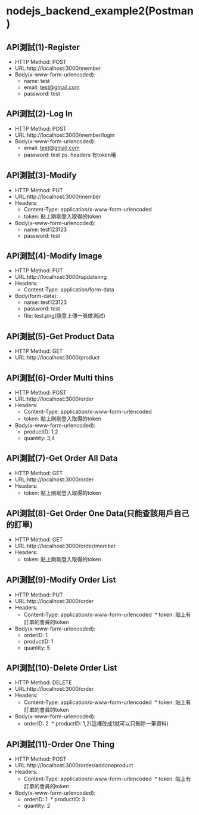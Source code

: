 # nodejs_backend_example2(Postman)


## API測試(1)-Register

* HTTP Method: POST
* URL:http://localhost:3000/member
* Body(x-www-form-urlencoded):
  * name: test
  * email: test@gmail.com
  * password: test

## API測試(2)-Log In

* HTTP Method: POST
* URL:http://localhost:3000/member/login
* Body(x-www-form-urlencoded):
  * email: test@gmail.com
  * password: test
ps. headers 有token哦

## API測試(3)-Modify 

* HTTP Method: PUT
* URL:http://localhost:3000/member
* Headers:
  * Content-Type: application/x-www-form-urlencoded
  * token: 貼上剛剛登入取得的token
* Body(x-www-form-urlencoded):
  * name: test123123
  * password: test

## API測試(4)-Modify Image

* HTTP Method: PUT
* URL:http://localhost:3000/updateimg
* Headers:
  * Content-Type: application/form-data
* Body(form-data):
  * name: test123123
  * password: test
  * file: test.png(隨意上傳一張做測試)

## API測試(5)-Get Product Data

* HTTP Method: GET
* URL:http://localhost:3000/product

## API測試(6)-Order Multi thins

* HTTP Method: POST
* URL:http://localhost:3000/order
* Headers:
  * Content-Type: application/x-www-form-urlencoded
  * token: 貼上剛剛登入取得的token
* Body(x-www-form-urlencoded):
  * productID: 1,2
  * quantity: 3,4
  
## API測試(7)-Get Order All Data

* HTTP Method: GET
* URL:http://localhost:3000/order
* Headers:
  * token: 貼上剛剛登入取得的token

## API測試(8)-Get Order One Data(只能查該用戶自己的訂單)

* HTTP Method: GET
* URL:http://localhost:3000/order/member
* Headers:
  * token: 貼上剛剛登入取得的token
  
## API測試(9)-Modify Order List

* HTTP Method: PUT
* URL:http://localhost:3000/order
* Headers:
  * Content-Type: application/x-www-form-urlencoded
  * token: 貼上有訂單的會員的token
* Body(x-www-form-urlencoded):
  * orderID: 1
  * productID: 1
  * quantity: 5

## API測試(10)-Delete Order List

* HTTP Method: DELETE
* URL:http://localhost:3000/order
* Headers:
  * Content-Type: application/x-www-form-urlencoded
  * token: 貼上有訂單的會員的token
* Body(x-www-form-urlencoded):
  * orderID: 2
  * productID: 1,2(這裡改成1就可以只刪除一筆資料)
  
## API測試(11)-Order One Thing

* HTTP Method: POST
* URL:http://localhost:3000/order/addoneproduct
* Headers:
  * Content-Type: application/x-www-form-urlencoded
  * token: 貼上有訂單的會員的token
* Body(x-www-form-urlencoded):
  * orderID: 1
  * productID: 3
  * quantity: 2
